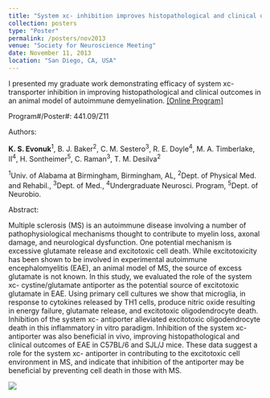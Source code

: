 ```yaml
---
title: "System xc- inhibition improves histopathological and clinical outcomes in experimental autoimmune encephalomyelitis."
collection: posters
type: "Poster"
permalink: /posters/nov2013
venue: "Society for Neuroscience Meeting"
date: November 11, 2013
location: "San Diego, CA, USA"
---
```


I presented my graduate work demonstrating efficacy of system xc- transporter inhibition in improving histopathological and clinical outcomes in an animal model of autoimmune demyelination. <a href="https://www.abstractsonline.com/Plan/ViewAbstract.aspx?sKey=89b7bb72-c272-4675-a23d-0effed733d60&cKey=fa254938-152e-4bbd-afec-eaa418e02134&mKey=8d2a5bec-4825-4cd6-9439-b42bb151d1cf" target="_blank">[Online Program]</a>


Program#/Poster#: 441.09/Z11


Authors: 

<b>K. S. Evonuk</b><sup>1</sup>, B. J. Baker<sup>2</sup>, C. M. Sestero<sup>3</sup>, R. E. Doyle<sup>4</sup>, M. A. Timberlake, II<sup>4</sup>, H. Sontheimer<sup>5</sup>, C. Raman<sup>3</sup>, T. M. Desilva<sup>2</sup>
 
 <sup>1</sup>Univ. of Alabama at Birmingham, Birmingham, AL, <sup>2</sup>Dept. of Physical Med. and Rehabil., <sup>3</sup>Dept. of Med., <sup>4</sup>Undergraduate Neurosci. Program, <sup>5</sup>Dept. of Neurobio.


Abstract:

Multiple sclerosis (MS) is an autoimmune disease involving a number of pathophysiological mechanisms thought to contribute to myelin loss, axonal damage, and neurological dysfunction. One potential mechanism is excessive glutamate release and excitotoxic cell death. While excitotoxicity has been shown to be involved in experimental autoimmune encephalomyelitis (EAE), an animal model of MS, the source of excess glutamate is not known. In this study, we evaluated the role of the system xc- cystine/glutamate antiporter as the potential source of excitotoxic glutamate in EAE. Using primary cell cultures we show that microglia, in response to cytokines released by TH1 cells, produce nitric oxide resulting in energy failure, glutamate release, and excitotoxic oligodendrocyte death. Inhibition of the system xc- antiporter alleviated excitotoxic oligodendrocyte death in this inflammatory in vitro paradigm. Inhibition of the system xc- antiporter was also beneficial in vivo, improving histopathological and clinical outcomes of EAE in C57BL/6 and SJL/J mice. These data suggest a role for the system xc- antiporter in contributing to the excitotoxic cell environment in MS, and indicate that inhibition of the antiporter may be beneficial by preventing cell death in those with MS.

<img src="https://ksevonuk.github.io/images/nov2013poster.jpg">
